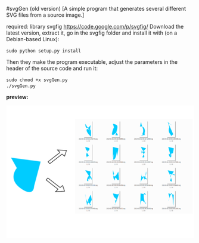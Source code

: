 #svgGen (old version)
[A simple program that generates several different SVG files from a source image.]
  

required: library svgfig https://code.google.com/p/svgfig/
Download the latest version, extract it, go in the svgfig folder and install it with (on a Debian-based Linux):

	sudo python setup.py install

Then they make the program executable, adjust the parameters in the header of the source code and run it:

	sudo chmod +x svgGen.py
	./svgGen.py



**preview:**

![ScreenShot](https://raw.githubusercontent.com/ReneMuhl/genRandSVG/master/genRandSVG/old_version/function.png)

